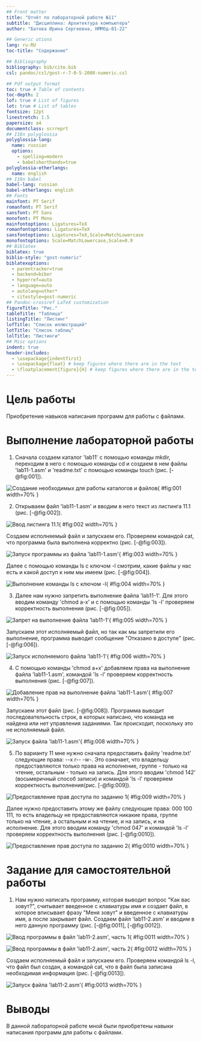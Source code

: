 ```yaml
---
## Front matter
title: "Отчёт по лабораторной работе №11"
subtitle: "Дисциплина: Архитектура компьютера"
author: "Батова Ирина Сергеевна, НММбд-01-22"

## Generic otions
lang: ru-RU
toc-title: "Содержание"

## Bibliography
bibliography: bib/cite.bib
csl: pandoc/csl/gost-r-7-0-5-2008-numeric.csl

## Pdf output format
toc: true # Table of contents
toc-depth: 2
lof: true # List of figures
lot: true # List of tables
fontsize: 12pt
linestretch: 1.5
papersize: a4
documentclass: scrreprt
## I18n polyglossia
polyglossia-lang:
  name: russian
  options:
	- spelling=modern
	- babelshorthands=true
polyglossia-otherlangs:
  name: english
## I18n babel
babel-lang: russian
babel-otherlangs: english
## Fonts
mainfont: PT Serif
romanfont: PT Serif
sansfont: PT Sans
monofont: PT Mono
mainfontoptions: Ligatures=TeX
romanfontoptions: Ligatures=TeX
sansfontoptions: Ligatures=TeX,Scale=MatchLowercase
monofontoptions: Scale=MatchLowercase,Scale=0.9
## Biblatex
biblatex: true
biblio-style: "gost-numeric"
biblatexoptions:
  - parentracker=true
  - backend=biber
  - hyperref=auto
  - language=auto
  - autolang=other*
  - citestyle=gost-numeric
## Pandoc-crossref LaTeX customization
figureTitle: "Рис."
tableTitle: "Таблица"
listingTitle: "Листинг"
lofTitle: "Список иллюстраций"
lotTitle: "Список таблиц"
lolTitle: "Листинги"
## Misc options
indent: true
header-includes:
  - \usepackage{indentfirst}
  - \usepackage{float} # keep figures where there are in the text
  - \floatplacement{figure}{H} # keep figures where there are in the text
---
```


# Цель работы

Приобретение навыков написания программ для работы с файлами.

# Выполнение лабораторной работы

1. Сначала создаем каталог 'lab11' с помощью команды mkdir, переходим в него с помощью команды cd и создаем в нем файлы 'lab11-1.asm' и 'readme.txt' с помощью команды touch (рис. [-@fig:001]).

![Создание необходимых для работы каталогов и файлов](image/рисунок1.png){ #fig:001 width=70% }

2. Открываем файл 'lab11-1.asm' и вводим в него текст из листинга 11.1 (рис. [-@fig:002]).

![Ввод листинга 11.1](image/рисунок2.png){ #fig:002 width=70% }

Создаем исполняемый файл и запускаем его. Проверяем командой cat, что программа была выполнена корректно (рис. [-@fig:003]). 

![Запуск программы из файла 'lab11-1.asm'](image/рисунок3.png){ #fig:003 width=70% }

Далее с помощью команды ls с ключом -l смотрим, какие файлы у нас есть и какой доступ к ним мы имеем (рис. [-@fig:004]). 

![Выполнение команды ls с ключом -l](image/рисунок4.png){ #fig:004 width=70% }

3. Далее нам нужно запретить выполнение файла 'lab11-1'. Для этого вводим команду 'chmod a-x' и с помощью команды 'ls -l' проверяем корректность выполнения (рис. [-@fig:005]). 

![Запрет на выполнение файла 'lab11-1'](image/рисунок5.png){ #fig:005 width=70% }

Запускаем этот исполняемый файл, но так как мы запретили его выполнение, программа выводит сообщение "Отказано в доступе" (рис. [-@fig:006]). 

![Запуск исполняемого файла 'lab11-1'](image/рисунок6.png){ #fig:006 width=70% }

4. С помощью команды 'chmod a+x' добавляем права на выполнение файла 'lab11-1.asm', командой 'ls -l' проверяем корректность выполнения (рис. [-@fig:007]). 

![Добавление прав на выполнение файла 'lab11-1.asm'](image/рисунок7.png){ #fig:007 width=70% }

Запускаем этот  файл (рис. [-@fig:008]). Программа выводит последовательность строк, в которых написано, что команда не найдена или нет управления заданиями. Так происходит, поскольку это не исполняемый файл.

![Запуск файла 'lab11-1.asm'](image/рисунок8.png){ #fig:008 width=70% }

5. По варианту 11 мне нужно сначала предоставить файлу 'readme.txt' следующие права: --x r-- -w-. Это означает, что владельцу предоставляются только права на исполнение, группе - только на чтение, остальным - только на запись. Для этого вводим 'chmod 142' (восьмеричный способ записи) и командой 'ls -l' проверяем корректность выполнения(рис. [-@fig:009]). 

![Предоставление прав доступа по заданию 1](image/рисунок9.png){ #fig:009 width=70% }

Далее нужно предоставить этому же файлу следующие права: 000 100 111, то есть владельцу не предоставляются никакие права, группе только на чтение, а остальным и на чтение, и на запись, и на исполнение. Для этого вводим команду 'chmod 047' и командой 'ls -l' проверяем корректность выполнения (рис. [-@fig:0010]). 

![Предоставление прав доступа по заданию 2](image/рисунок10.png){ #fig:0010 width=70% }

# Задание для самостоятельной работы

1. Нам нужно написать программу, которая выводит вопрос "Как вас зовут?", считывает введенное с клавиатуры имя и создает файл, в которое вписывает фразу "Меня зовут" и введенное с клавиатуры имя, а после закрывает файл. Создаем файл 'lab11-2.asm' и вводим в него данную программу (рис. [-@fig:0011], [-@fig:0012]). 

![Ввод программы в файл 'lab11-2.asm', часть 1](image/рисунок11.png){ #fig:0011 width=70% }

![Ввод программы в файл 'lab11-2.asm', часть 2](image/рисунок12.png){ #fig:0012 width=70% }

Создаем исполняемый файл и запускаем его. Проверяем командой ls -l, что файл был создан, а командой cat, что в файл была записана необходимая информация (рис. [-@fig:0013]).

![Запуск файла 'lab11-2.asm'](image/рисунок13.png){ #fig:0013 width=70% }

# Выводы

В данной лабораторной работе мной были приобретены навыки написания программ для работы с файлами.



